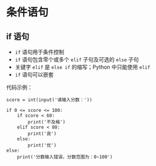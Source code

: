 # 条件语句

## if 语句
- `if` 语句用于条件控制
- `if` 语句包含零个或多个 `elif` 子句及可选的 `else` 子句
- 关键字 `elif` 是 `else if` 的缩写；Python 中只能使用 `elif`
- `if` 语句可以嵌套

代码示例：
```python{3,4,6,8,10}
score = int(input('请输入分数：'))

if 0 <= score <= 100:
    if score < 60:
        print('不及格')
    elif score < 80:
        print('良')
    else:
        print('优')
else:
    print('分数输入错误，分数范围为：0~100')
```
